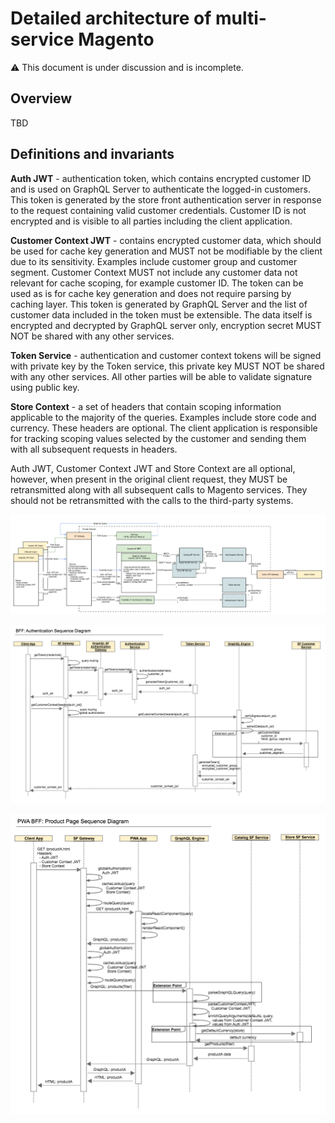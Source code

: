 # Detailed architecture of multi-service Magento

:warning: This document is under discussion and is incomplete.

## Overview

TBD

## Definitions and invariants

**Auth JWT** - authentication token, which contains encrypted customer ID and is used on GraphQL Server to authenticate the logged-in customers.
 This token is generated by the store front authentication server in response to the request containing valid customer credentials.
 Customer ID is not encrypted and is visible to all parties including the client application.

**Customer Context JWT** - contains encrypted customer data, which should be used for cache key generation and MUST not be modifiable by the client due to its sensitivity. Examples include customer group and customer segment. 
 Customer Context MUST not include any customer data not relevant for cache scoping, for example customer ID. The token can be used as is for cache key generation and does not require parsing by caching layer. 
 This token is generated by GraphQL Server and the list of customer data included in the token must be extensible. The data itself is encrypted and decrypted by GraphQL server only, encryption secret MUST NOT be shared with any other services. 

**Token Service** - authentication and customer context tokens will be signed with private key by the Token service, this private key MUST NOT be shared with any other services. All other parties will be able to validate signature using public key. 
 
**Store Context** - a set of headers that contain scoping information applicable to the majority of the queries. Examples include store code and currency. These headers are optional. The client application is responsible for tracking scoping values selected by the customer and sending them with all subsequent requests in headers.

Auth JWT, Customer Context JWT and Store Context are all optional, however, when present in the original client request, they MUST be retransmitted along with all subsequent calls to Magento services. They should not be retransmitted with the calls to the third-party systems.
 
![Gateway](img/GraphQL%20BFF.png)

![Customer authentication](img/BFF%20-%20Customer%20Authentication%20Sequence.png)

![Product details page](img/PWA%20BFF%20-%20Product%20Page%20Sequence.png)
